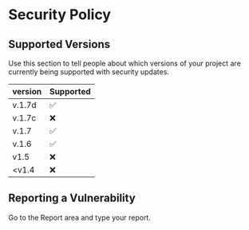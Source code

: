 # Security Policy

## Supported Versions

Use this section to tell people about which versions of your project are
currently being supported with security updates.

version | Supported          |
| ------- | ------------------ | 
| v.1.7d   | :white_check_mark: |
| v.1.7c   | :x: |
| v.1.7   | :white_check_mark: |
| v.1.6 |  :white_check_mark:               |
| v1.5   | :x: |
| <v1.4     | :x:                |

## Reporting a Vulnerability

Go to the Report area and type your report.

